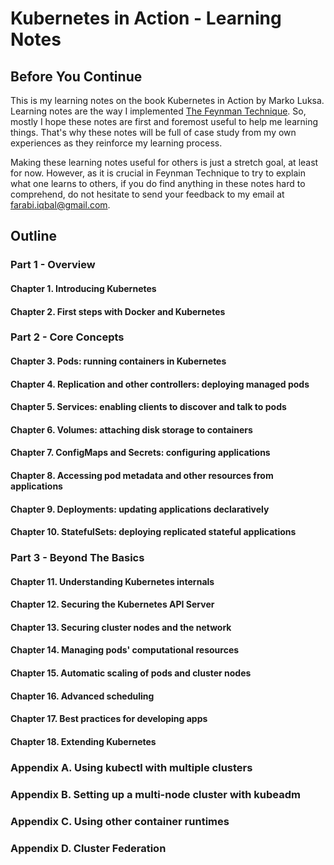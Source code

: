 # Kubernetes in Action - Learning Notes

## Before You Continue

This is my learning notes on the book Kubernetes in Action by Marko Luksa. Learning notes are the way I implemented [The Feynman Technique](https://medium.com/taking-note/learning-from-the-feynman-technique-5373014ad230). So, mostly I hope these notes are first and foremost useful to help me learning things. That's why these notes will be full of case study from my own experiences as they reinforce my learning process.

Making these learning notes useful for others is just a stretch goal, at least for now. However, as it is crucial in Feynman Technique to try to explain what one learns to others, if you do find anything in these notes hard to comprehend, do not hesitate to send your feedback to my email at farabi.iqbal@gmail.com.

## Outline

### Part 1 - Overview

#### Chapter 1. Introducing Kubernetes

#### Chapter 2. First steps with Docker and Kubernetes

### Part 2 - Core Concepts

#### Chapter 3. Pods: running containers in Kubernetes

#### Chapter 4. Replication and other controllers: deploying managed pods

#### Chapter 5. Services: enabling clients to discover and talk to pods

#### Chapter 6. Volumes: attaching disk storage to containers

#### Chapter 7. ConfigMaps and Secrets: configuring applications

#### Chapter 8. Accessing pod metadata and other resources from applications

#### Chapter 9. Deployments: updating applications declaratively

#### Chapter 10. StatefulSets: deploying replicated stateful applications

### Part 3 - Beyond The Basics

#### Chapter 11. Understanding Kubernetes internals

#### Chapter 12. Securing the Kubernetes API Server

#### Chapter 13. Securing cluster nodes and the network

#### Chapter 14. Managing pods' computational resources

#### Chapter 15. Automatic scaling of pods and cluster nodes

#### Chapter 16. Advanced scheduling

#### Chapter 17. Best practices for developing apps

#### Chapter 18. Extending Kubernetes

### Appendix A. Using kubectl with multiple clusters

### Appendix B. Setting up a multi-node cluster with kubeadm

### Appendix C. Using other container runtimes

### Appendix D. Cluster Federation